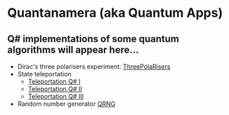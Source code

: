 # Quantanamera (aka Quantum Apps)

## Q# implementations of some quantum algorithms will appear here...
- Dirac's three polarisers experiment: [ThreePolaRisers](./ThreePolaRisers/Program.qs)
- State teleportation
  - [Teleportation Q# I](./vsq/QT/teleportation.ipynb)
  - [Teleportation Q# II](./vsq/QT/teleportation.qs)
  - [Teleportation Q# III](./vsq/QT/Program.qs)
- Random number generator [QRNG](./qrng/Program.qs)
